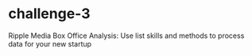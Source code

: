 # challenge-3
Ripple Media Box Office Analysis: Use list skills and methods to process data for your new startup
